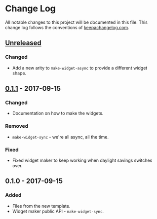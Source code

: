 # Change Log
All notable changes to this project will be documented in this file. This change log follows the conventions of [keepachangelog.com](http://keepachangelog.com/).

## [Unreleased]
### Changed
- Add a new arity to `make-widget-async` to provide a different widget shape.

## [0.1.1] - 2017-09-15
### Changed
- Documentation on how to make the widgets.

### Removed
- `make-widget-sync` - we're all async, all the time.

### Fixed
- Fixed widget maker to keep working when daylight savings switches over.

## 0.1.0 - 2017-09-15
### Added
- Files from the new template.
- Widget maker public API - `make-widget-sync`.

[Unreleased]: https://github.com/your-name/clj-rtf-parser/compare/0.1.1...HEAD
[0.1.1]: https://github.com/your-name/clj-rtf-parser/compare/0.1.0...0.1.1
